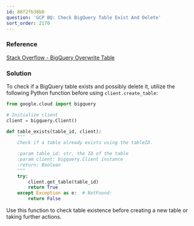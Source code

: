 ```yaml
---
id: 88f2fb38b0
question: 'GCP BQ: Check BigQuery Table Exist And Delete'
sort_order: 2170
---
```


### Reference

[Stack Overflow - BigQuery Overwrite Table](https://stackoverflow.com/questions/60941726/can-bigquery-api-overwrite-existing-table-view-with-create-table-tables-inser)

### Solution

To check if a BigQuery table exists and possibly delete it, utilize the following Python function before using `client.create_table`:

```python
from google.cloud import bigquery

# Initialize client
client = bigquery.Client()

def table_exists(table_id, client):
    """
    Check if a table already exists using the tableID.

    :param table_id: str, the ID of the table
    :param client: bigquery.Client instance
    :return: Boolean
    """
    try:
        client.get_table(table_id)
        return True
    except Exception as e:  # NotFound:
        return False
```

Use this function to check table existence before creating a new table or taking further actions.